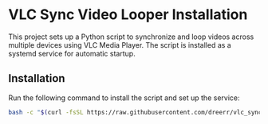 # VLC Sync Video Looper Installation

This project sets up a Python script to synchronize and loop videos across multiple devices using VLC Media Player. The script is installed as a systemd service for automatic startup.

## Installation

Run the following command to install the script and set up the service:

```bash
bash -c "$(curl -fsSL https://raw.githubusercontent.com/dreerr/vlc_sync_video_looper/main/install.sh)"